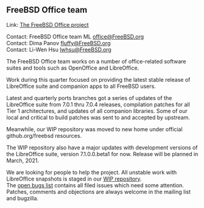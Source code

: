 ## FreeBSD Office team ##

Link:	 [The FreeBSD Office project](https://wiki.freebsd.org/Office)  

Contact: FreeBSD Office team ML <office@FreeBSD.org>  
Contact: Dima Panov <fluffy@FreeBSD.org>  
Contact: Li-Wen Hsu <lwhsu@FreeBSD.org>  


The FreeBSD Office team works on a number of office-related software suites 
and tools such as OpenOffice and LibreOffice.  

Work during this quarter focused on providing the latest stable release of 
LibreOffice suite and companion apps to all FreeBSD users.

Latest and quarterly ports branches got a series of updates of the LibreOffice suite 
from 7.0.1 thru 7.0.4 releases, compilation patches for all Tier 1 architectures,
and updates of all companion libraries. Some of our local and critical to build patches 
was sent to and accepted by upstream.

Meanwhile, our WIP repository was moved to new home under official github.org/freebsd resources.

The WIP repository also have a major updates with development versions of the LibreOffice suite,
version 7.1.0.0.beta1 for now. Release will be planned in March, 2021.

We are looking for people to help the project.
All unstable work with LibreOffice snapshots is staged in our [WIP repository](https://github.com/freebsd/freebsd-ports-libreoffice).  
The [open bugs list](https://bugs.freebsd.org/bugzilla/buglist.cgi?bug_status=open&email1=office%40FreeBSD.org&emailassigned_to1=1&emailcc1=1&emailreporter1=1&emailtype1=substring&query_format=advanced&list_id=374316)
contains all filed issues which need some attention.
Patches, comments and objections are always welcome in the mailing list and bugzilla.

